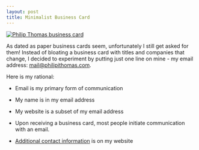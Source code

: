 ```yaml
---
layout: post
title: Minimalist Business Card
---
```


<a href="/images/business_card.jpg"><img src="/images/business_card_small.jpg" alt="Philip Thomas business card" /></a>

As dated as paper business cards seem, unfortunately I still get asked for them! Instead of bloating a business card with titles and companies that change, I decided to experiment by putting just one line on mine - my email address: [mail@philipithomas.com](mailto:mail@philipithomas.com).

Here is my rational:

* Email is my primary form of communication

* My name is in my email address

* My website is a subset of my email address

* Upon receiving a business card, most people initiate communication with an email. 

* [Additional contact information](/connect) is on my website


